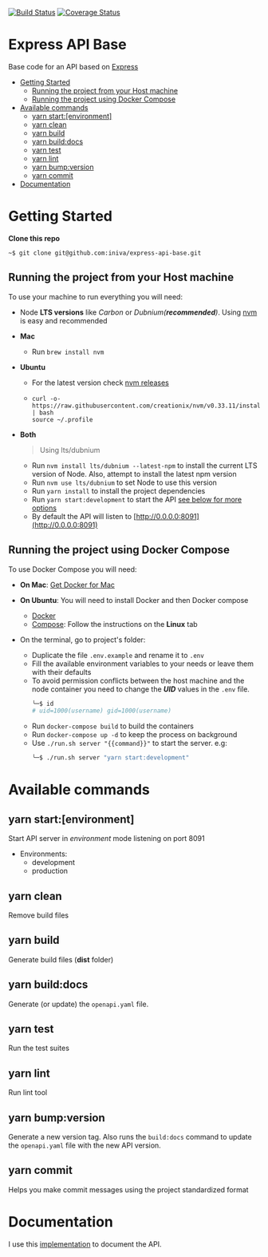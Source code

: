 [![Build Status](https://travis-ci.org/iniva/express-api-base.svg?branch=master)](https://travis-ci.org/iniva/express-api-base)
[![Coverage Status](https://coveralls.io/repos/github/iniva/express-api-base/badge.svg?branch=master)](https://coveralls.io/github/iniva/express-api-base?branch=master)

# Express API Base <!-- omit in toc -->
Base code for an API based on [Express](https://expressjs.com/)

- [Getting Started](#getting-started)
  - [Running the project from your Host machine](#running-the-project-from-your-host-machine)
  - [Running the project using Docker Compose](#running-the-project-using-docker-compose)
- [Available commands](#available-commands)
  - [yarn start:[environment]](#yarn-startenvironment)
  - [yarn clean](#yarn-clean)
  - [yarn build](#yarn-build)
  - [yarn build:docs](#yarn-builddocs)
  - [yarn test](#yarn-test)
  - [yarn lint](#yarn-lint)
  - [yarn bump:version](#yarn-bumpversion)
  - [yarn commit](#yarn-commit)
- [Documentation](#documentation)

# Getting Started
**Clone this repo**
```
~$ git clone git@github.com:iniva/express-api-base.git
```

## Running the project from your Host machine
To use your machine to run everything you will need:
* Node **LTS versions** like _Carbon_ or _Dubnium(**recommended**)_. Using [nvm](https://github.com/creationix/nvm) is easy and recommended
* **Mac**
    * Run `brew install nvm`
* **Ubuntu**
    * For the latest version check [nvm releases](https://github.com/creationix/nvm/releases)
    *   ```
        curl -o- https://raw.githubusercontent.com/creationix/nvm/v0.33.11/install.sh | bash
        source ~/.profile
        ```
* **Both**
    > Using lts/dubnium

    * Run `nvm install lts/dubnium --latest-npm` to install the current LTS version of Node. Also, attempt to install the latest npm version
    * Run `nvm use lts/dubnium` to set Node to use this version
    * Run `yarn install` to install the project dependencies
    * Run `yarn start:development` to start the API [see below for more options](#available-commands)
    * By default the API will listen to [http://0.0.0.0:8091](http://0.0.0.0:8091)

## Running the project using Docker Compose
To use Docker Compose you will need:
* **On Mac**: [Get Docker for Mac](https://docs.docker.com/docker-for-mac/install/)
* **On Ubuntu**: You will need to install Docker and then Docker compose
    * [Docker](https://docs.docker.com/install/linux/docker-ce/ubuntu/#install-docker-ce)
    * [Compose](https://docs.docker.com/compose/install/#install-compose):
    Follow the instructions on the **Linux** tab

* On the terminal, go to project's folder:
    * Duplicate the file `.env.example` and rename it to `.env`
    * Fill the available environment variables to your needs or leave them with their defaults
    * To avoid permission conflicts between the host machine and the node container you need to change the **_UID_** values in the `.env` file.
        ```bash
        ╰─$ id
        # uid=1000(username) gid=1000(username)
        ```
    * Run `docker-compose build` to build the containers
    * Run `docker-compose up -d` to keep the process on background
    * Use `./run.sh server "{{command}}"` to start the server. e.g:
        ```bash
        ╰─$ ./run.sh server "yarn start:development"
        ```


# Available commands

## yarn start:[environment]
Start API server in _environment_ mode listening on port 8091
* Environments:
  * development
  * production

## yarn clean
Remove build files

## yarn build
Generate build files (**dist** folder)

## yarn build:docs
Generate (or update) the `openapi.yaml` file.

## yarn test
Run the test suites

## yarn lint
Run lint tool

## yarn bump:version
Generate a new version tag. Also runs the `build:docs` command to update the `openapi.yaml` file with the new API version.

## yarn commit
Helps you make commit messages using the project standardized format

# Documentation
I use this [implementation](https://github.com/iniva/modular-openapi-docs-boilerplate) to document the API.
